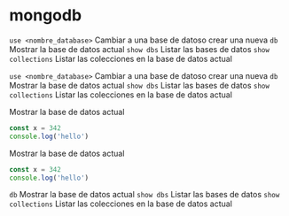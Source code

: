 # mongodb


`use <nombre_database>`    Cambiar a una base de datoso crear una nueva
`db`                       Mostrar la base de datos actual
`show dbs`                 Listar las bases de datos
`show collections`         Listar las colecciones en la base de datos actual

`use <nombre_database>`    Cambiar a una base de datoso crear una nueva
`db`                       Mostrar la base de datos actual
`show dbs`                 Listar las bases de datos
`show collections`         Listar las colecciones en la base de datos actual


Mostrar la base de datos actual
``` js
const x = 342
console.log('hello')
```

Mostrar la base de datos actual
``` js
const x = 342
console.log('hello')
```





    
`db`                       Mostrar la base de datos actual
`show dbs`                 Listar las bases de datos
`show collections`         Listar las colecciones en la base de datos actual



